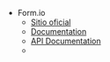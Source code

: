 - Form.io
	- [Sitio oficial](https://www.form.io/)
	- [Documentation](https://help.form.io/)
	- [API Documentation](https://help.form.io/developers/api-documentation)
	-